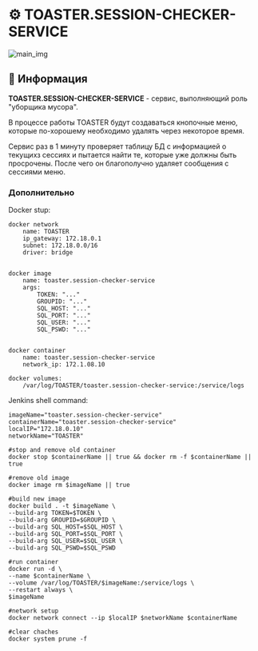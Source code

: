 # ⚙️ TOASTER.SESSION-CHECKER-SERVICE

![main_img](https://github.com/STALCRAFT-FUNCKA/toaster.message-handling-service/assets/76991612/8bb6b3bf-8385-4d4b-80cc-e104d5283a9c)

## 📄 Информация
**TOASTER.SESSION-CHECKER-SERVICE** - сервис, выполняющий роль "уборщика мусора".

В процессе работы TOASTER будут создаваться кнопочные меню, которые по-хорошему необходимо удалять через некоторое время.

Сервис раз в 1 минуту проверяет таблицу БД с информацией о текущихз сессиях и пытается найти те, которые уже должны быть просрочены. После чего он благополучно удаляет сообщения с сессиями меню.

### Дополнительно
Docker stup:
```
docker network
    name: TOASTER
    ip_gateway: 172.18.0.1
    subnet: 172.18.0.0/16
    driver: bridge


docker image
    name: toaster.session-checker-service
    args:
        TOKEN: "..."
        GROUPID: "..."
        SQL_HOST: "..."
        SQL_PORT: "..."
        SQL_USER: "..."
        SQL_PSWD: "..."


docker container
    name: toaster.session-checker-service
    network_ip: 172.1.08.10

docker volumes:
    /var/log/TOASTER/toaster.session-checker-service:/service/logs
```

Jenkins shell command:
```
imageName="toaster.session-checker-service"
containerName="toaster.session-checker-service"
localIP="172.18.0.10"
networkName="TOASTER"

#stop and remove old container
docker stop $containerName || true && docker rm -f $containerName || true

#remove old image
docker image rm $imageName || true

#build new image
docker build . -t $imageName \
--build-arg TOKEN=$TOKEN \
--build-arg GROUPID=$GROUPID \
--build-arg SQL_HOST=$SQL_HOST \
--build-arg SQL_PORT=$SQL_PORT \
--build-arg SQL_USER=$SQL_USER \
--build-arg SQL_PSWD=$SQL_PSWD

#run container
docker run -d \
--name $containerName \
--volume /var/log/TOASTER/$imageName:/service/logs \
--restart always \
$imageName

#network setup
docker network connect --ip $localIP $networkName $containerName

#clear chaches
docker system prune -f
```
